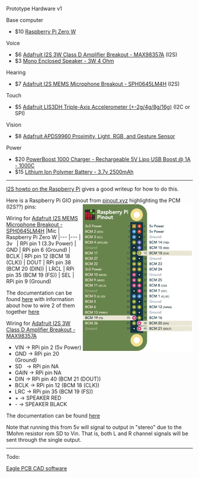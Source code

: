 Prototype Hardware v1

Base computer
* $10 [Raspberry Pi Zero W](https://www.adafruit.com/product/3400)

Voice
* $6 [Adafruit I2S 3W Class D Amplifier Breakout - MAX98357A](https://www.adafruit.com/product/3006) (I2S)
* $3 [Mono Enclosed Speaker - 3W 4 Ohm](https://www.adafruit.com/product/3351)

Hearing
* $7 [Adafruit I2S MEMS Microphone Breakout - SPH0645LM4H](https://www.adafruit.com/product/3421) (I2S)

Touch
* $5 [Adafruit LIS3DH Triple-Axis Accelerometer (+-2g/4g/8g/16g)](https://www.adafruit.com/product/2809) (I2C or SPI)

Vision
* $8 [Adafruit APDS9960 Proximity, Light, RGB, and Gesture Sensor](https://www.adafruit.com/product/3595)

Power
* $20 [PowerBoost 1000 Charger - Rechargeable 5V Lipo USB Boost @ 1A - 1000C](https://www.adafruit.com/product/2465)
* $15 [Lithium Ion Polymer Battery - 3.7v 2500mAh](https://www.adafruit.com/product/328)

---

[I2S howto on the Raspberry Pi](https://github.com/nejohnson2/rpi-i2s) gives a good writeup for how to do this.

Here is a Raspberry Pi GIO pinout from [pinout.xyz](https://pinout.xyz/pinout/pcm) highlighting the PCM (I2S??) pins: <img src="https://github.com/shepner/Cricket/blob/master/hardware/RPi_PCM.png?raw=true" align="right" width="300" height="400">

Wiring for [Adafruit I2S MEMS Microphone Breakout - SPH0645LM4H](https://www.adafruit.com/product/3421)
|Mic   | Raspberry Pi Zero W
|---   |---
| 3v   | RPi pin 1  (3.3v Power)
| GND  | RPi pin 6  (Ground)
| BCLK | RPi pin 12 (BCM 18 (CLK))
| DOUT | RPi pin 38 (BCM 20 (DIN))
| LRCL | RPi pin 35 (BCM 19 (FS))
| SEL  | RPi pin 9  (Ground)

The documentation can be found [here](https://learn.adafruit.com/adafruit-i2s-mems-microphone-breakout/) with information about how to wire 2 of them together [here](https://learn.adafruit.com/adafruit-i2s-mems-microphone-breakout/raspberry-pi-wiring-and-test)


Wiring for [Adafruit I2S 3W Class D Amplifier Breakout - MAX98357A](https://www.adafruit.com/product/3006)
* VIN  -> RPi pin 2  (5v Power)
* GND  -> RPi pin 20 (Ground)
* SD   -> RPi pin NA
* GAIN -> RPi pin NA
* DIN  -> RPi pin 40 (BCM 21 (DOUT))
* BCLK -> RPi pin 12 (BCM 18 (CLK))
* LRC  -> RPi pin 35 (BCM 19 (FS))
* \+    -> SPEAKER RED
* \-    -> SPEAKER BLACK

The documentation can be found [here](https://learn.adafruit.com/adafruit-max98357-i2s-class-d-mono-amp/downloads)

Note that running this from 5v will signal to output in "stereo" due to the 1Mohm resistor rom SD to Vin.  That is, both L and R channel signals will be sent through the single output.

---

Todo:

[Eagle PCB CAD software](https://www.autodesk.com/products/eagle)
